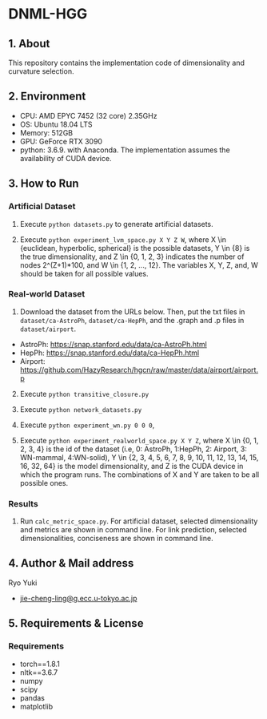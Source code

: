 # DNML-HGG

## 1. About
This repository contains the implementation code of dimensionality and curvature selection.

## 2. Environment
- CPU: AMD EPYC 7452 (32 core) 2.35GHz
- OS: Ubuntu 18.04 LTS
- Memory: 512GB
- GPU: GeForce RTX 3090
- python: 3.6.9. with Anaconda.
The implementation assumes the availability of CUDA device.

## 3. How to Run
### Artificial Dataset
1. Execute `python datasets.py` to generate artificial datasets.

2. Execute `python experiment_lvm_space.py X Y Z W`, where X \in {euclidean, hyperbolic, spherical} is the possible datasets, Y \in {8} is the true dimensionality, and Z \in {0, 1, 2, 3} indicates the number of nodes 2^(Z+1)*100, and W \in {1, 2, ..., 12}. The variables X, Y, Z, and, W should be taken for all possible values.

### Real-world Dataset

1. Download the dataset from the URLs below. Then, put the txt files in `dataset/ca-AstroPh`, `dataset/ca-HepPh`, and the .graph and .p files in `dataset/airport`.
- AstroPh: https://snap.stanford.edu/data/ca-AstroPh.html
- HepPh: https://snap.stanford.edu/data/ca-HepPh.html
- Airport: https://github.com/HazyResearch/hgcn/raw/master/data/airport/airport.p

2. Execute `python transitive_closure.py`

3. Execute `python network_datasets.py`

4. Execute `python experiment_wn.py 0 0 0`,

3. Execute `python experiment_realworld_space.py X Y Z`, where X \in {0, 1, 2, 3, 4} is the id of the dataset (i.e, 0: AstroPh, 1:HepPh, 2: Airport, 3: WN-mammal, 4:WN-solid), Y \in {2, 3, 4, 5, 6, 7, 8, 9, 10, 11, 12, 13, 14, 15, 16, 32, 64} is the model dimensionality, and Z is the CUDA device in which the program runs. The combinations of X and Y are taken to be all possible ones.

### Results

1. Run `calc_metric_space.py`. For artificial dataset, selected dimensionality and metrics are shown in command line. For link prediction, selected dimensionalities, conciseness are shown in command line.

## 4. Author & Mail address
Ryo Yuki
- jie-cheng-ling@g.ecc.u-tokyo.ac.jp

## 5. Requirements & License
### Requirements
- torch==1.8.1
- nltk==3.6.7
- numpy
- scipy
- pandas
- matplotlib
